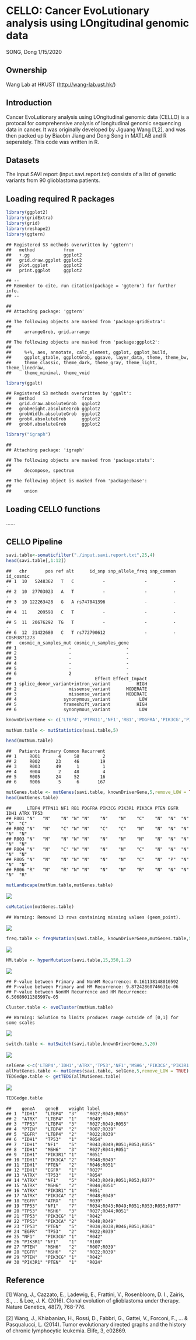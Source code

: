 CELLO: Cancer EvoLutionary analysis using LOngitudinal genomic data
================
SONG, Dong
1/15/2020

## Ownership

Wang Lab at HKUST (<http://wang-lab.ust.hk/>)

## Introduction

Cancer EvoLutionary analysis using LOngitudinal genomic data (CELLO) is
a protocal for comprehensive analysis of longitudinal genomic sequencing
data in cancer. It was originally developed by Jiguang Wang \[1,2\], and
was then packed up by Biaobin Jiang and Dong Song in MATLAB and R
seperately. This code was written in R.

## Datasets

The input SAVI report (input.savi.report.txt) consists of a list of
genetic variants from 90 glioblastoma patients.

## Loading required R packages

``` r
library(ggplot2)
library(gridExtra)
library(grid)
library(reshape2)
library(ggtern)
```

    ## Registered S3 methods overwritten by 'ggtern':
    ##   method           from   
    ##   +.gg             ggplot2
    ##   grid.draw.ggplot ggplot2
    ##   plot.ggplot      ggplot2
    ##   print.ggplot     ggplot2

    ## --
    ## Remember to cite, run citation(package = 'ggtern') for further info.
    ## --

    ## 
    ## Attaching package: 'ggtern'

    ## The following objects are masked from 'package:gridExtra':
    ## 
    ##     arrangeGrob, grid.arrange

    ## The following objects are masked from 'package:ggplot2':
    ## 
    ##     %+%, aes, annotate, calc_element, ggplot, ggplot_build,
    ##     ggplot_gtable, ggplotGrob, ggsave, layer_data, theme, theme_bw,
    ##     theme_classic, theme_dark, theme_gray, theme_light, theme_linedraw,
    ##     theme_minimal, theme_void

``` r
library(ggalt)
```

    ## Registered S3 methods overwritten by 'ggalt':
    ##   method                  from   
    ##   grid.draw.absoluteGrob  ggplot2
    ##   grobHeight.absoluteGrob ggplot2
    ##   grobWidth.absoluteGrob  ggplot2
    ##   grobX.absoluteGrob      ggplot2
    ##   grobY.absoluteGrob      ggplot2

``` r
library("igraph")
```

    ## 
    ## Attaching package: 'igraph'

    ## The following objects are masked from 'package:stats':
    ## 
    ##     decompose, spectrum

    ## The following object is masked from 'package:base':
    ## 
    ##     union

## Loading CELLO functions

……

## CELLO Pipeline

``` r
savi.table<-somaticfilter("./input.savi.report.txt",25,4)
head(savi.table[,1:12])
```

    ##   chr       pos ref alt      id_snp snp_allele_freq snp_common   id_cosmic
    ## 1  10   5248362   T   C           -               -          -           -
    ## 2  10  27703023   A   T           -               -          -           -
    ## 3  10 122263428   G   A rs747041396               -          -           -
    ## 4  11    209598   C   T           -               -          -           -
    ## 5  11  20676292  TG   T           -               -          -           -
    ## 6  12  21422680   C   T rs772790612               -          - COSM3871273
    ##   cosmic_n_samples_mut cosmic_n_samples_gene
    ## 1                    -                     -
    ## 2                    -                     -
    ## 3                    -                     -
    ## 4                    -                     -
    ## 5                    -                     -
    ## 6                    2                     -
    ##                                Effect Effect_Impact
    ## 1 splice_donor_variant+intron_variant          HIGH
    ## 2                    missense_variant      MODERATE
    ## 3                    missense_variant      MODERATE
    ## 4                  synonymous_variant           LOW
    ## 5                  frameshift_variant          HIGH
    ## 6                  synonymous_variant           LOW

``` r
knownDriverGene <- c('LTBP4','PTPN11','NF1','RB1','PDGFRA','PIK3CG','PIK3R1','PIK3CA','PTEN','EGFR','IDH1','ATRX','TP53')

mutNum.table <- mutStatistics(savi.table,5)

head(mutNum.table)
```

    ##   Patients Primary Common Recurrent
    ## 1     R001       4     58         2
    ## 2     R002      23     46        19
    ## 3     R003      49      1         1
    ## 4     R004       2     48         4
    ## 5     R005      24     52        16
    ## 6     R006       5      6       167

``` r
mutGenes.table <- mutGenes(savi.table, knownDriverGene,5,remove_LOW = TRUE)
head(mutGenes.table)
```

    ##      LTBP4 PTPN11 NF1 RB1 PDGFRA PIK3CG PIK3R1 PIK3CA PTEN EGFR IDH1 ATRX TP53
    ## R001 "N"   "N"    "N" "N" "N"    "N"    "N"    "C"    "N"  "N"  "N"  "N"  "C" 
    ## R002 "N"   "N"    "C" "N" "N"    "C"    "C"    "N"    "N"  "N"  "N"  "N"  "N" 
    ## R003 "N"   "N"    "N" "N" "N"    "N"    "N"    "N"    "N"  "N"  "N"  "N"  "N" 
    ## R004 "N"   "N"    "C" "N" "N"    "N"    "N"    "C"    "N"  "N"  "N"  "N"  "N" 
    ## R005 "N"   "N"    "N" "N" "N"    "N"    "N"    "C"    "N"  "P"  "N"  "N"  "N" 
    ## R006 "R"   "N"    "R" "N" "N"    "N"    "N"    "R"    "N"  "N"  "N"  "N"  "R"

``` r
mutLandscape(mutNum.table,mutGenes.table)
```

<img src="CELLOR_files/figure-gfm/unnamed-chunk-6-1.png" style="display: block; margin: auto;" />

``` r
coMutation(mutGenes.table)
```

    ## Warning: Removed 13 rows containing missing values (geom_point).

<img src="CELLOR_files/figure-gfm/unnamed-chunk-7-1.png" style="display: block; margin: auto;" />

``` r
freq.table <- freqMutation(savi.table, knownDriverGene,mutGenes.table,5)
```

<img src="CELLOR_files/figure-gfm/unnamed-chunk-8-1.png" style="display: block; margin: auto;" />

``` r
HM.table <- hyperMutation(savi.table,15,350,1.2)
```

<img src="CELLOR_files/figure-gfm/unnamed-chunk-9-1.png" style="display: block; margin: auto;" />

    ## P-value between Primary and NonHM Recurrence: 0.161138148010592
    ## P-value between Primary and HM Recurrence: 9.87242860746631e-06
    ## P-value between NonHM Recurrence and HM Recurrence: 6.50689011385997e-05

``` r
Cluster.table <- evoCluster(mutNum.table)
```

    ## Warning: Solution to limits produces range outside of [0,1] for some scales

<img src="CELLOR_files/figure-gfm/unnamed-chunk-10-1.png" style="display: block; margin: auto;" />

``` r
switch.table <- mutSwitch(savi.table,knownDriverGene,5,20)
```

<img src="CELLOR_files/figure-gfm/unnamed-chunk-11-1.png" style="display: block; margin: auto;" />

``` r
selGene <-c('LTBP4','IDH1','ATRX','TP53','NF1','MSH6','PIK3CG','PIK3R1','PIK3CA','PTEN','EGFR')
allMutGenes.table <- mutGenes(savi.table, selGene,5,remove_LOW = TRUE)
TEDGedge.table <- getTEDG(allMutGenes.table)
```

<img src="CELLOR_files/figure-gfm/unnamed-chunk-12-1.png" style="display: block; margin: auto;" />

``` r
TEDGedge.table
```

    ##    geneA    geneB    weight label                               
    ## 1  "IDH1"   "LTBP4"  "3"    "R027;R049;R055"                    
    ## 2  "ATRX"   "LTBP4"  "1"    "R049"                              
    ## 3  "TP53"   "LTBP4"  "3"    "R027;R049;R055"                    
    ## 4  "PTEN"   "LTBP4"  "2"    "R007;R039"                         
    ## 5  "EGFR"   "LTBP4"  "2"    "R022;R039"                         
    ## 6  "IDH1"   "TP53"   "1"    "R054"                              
    ## 7  "IDH1"   "NF1"    "5"    "R043;R049;R051;R053;R055"          
    ## 8  "IDH1"   "MSH6"   "3"    "R027;R044;R051"                    
    ## 9  "IDH1"   "PIK3R1" "1"    "R051"                              
    ## 10 "IDH1"   "PIK3CA" "2"    "R048;R049"                         
    ## 11 "IDH1"   "PTEN"   "2"    "R046;R051"                         
    ## 12 "IDH1"   "EGFR"   "1"    "R027"                              
    ## 13 "ATRX"   "TP53"   "1"    "R054"                              
    ## 14 "ATRX"   "NF1"    "5"    "R043;R049;R051;R053;R077"          
    ## 15 "ATRX"   "MSH6"   "2"    "R044;R051"                         
    ## 16 "ATRX"   "PIK3R1" "1"    "R051"                              
    ## 17 "ATRX"   "PIK3CA" "2"    "R048;R049"                         
    ## 18 "EGFR"   "ATRX"   "1"    "R039"                              
    ## 19 "TP53"   "NF1"    "7"    "R034;R043;R049;R051;R053;R055;R077"
    ## 20 "TP53"   "MSH6"   "3"    "R027;R044;R051"                    
    ## 21 "TP53"   "PIK3CG" "1"    "R042"                              
    ## 22 "TP53"   "PIK3CA" "2"    "R048;R049"                         
    ## 23 "TP53"   "PTEN"   "5"    "R034;R038;R046;R051;R061"          
    ## 24 "EGFR"   "TP53"   "2"    "R022;R039"                         
    ## 25 "NF1"    "PIK3CG" "1"    "R042"                              
    ## 26 "PIK3R1" "NF1"    "1"    "R100"                              
    ## 27 "PTEN"   "MSH6"   "2"    "R007;R039"                         
    ## 28 "EGFR"   "MSH6"   "2"    "R022;R039"                         
    ## 29 "PTEN"   "PIK3CG" "1"    "R042"                              
    ## 30 "PIK3R1" "PTEN"   "1"    "R024"

## Reference

\[1\] Wang, J., Cazzato, E., Ladewig, E., Frattini, V., Rosenbloom, D.
I., Zairis, S., … & Lee, J. K. (2016). Clonal evolution of glioblastoma
under therapy. Nature Genetics, 48(7), 768-776.

\[2\] Wang, J., Khiabanian, H., Rossi, D., Fabbri, G., Gattei, V.,
Forconi, F., … & Pasqualucci, L. (2014). Tumor evolutionary directed
graphs and the history of chronic lymphocytic leukemia. Elife, 3,
e02869.
